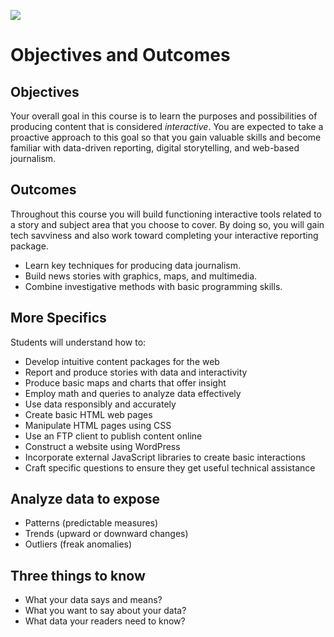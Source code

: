 ![](https://i.imgur.com/QwzZmU0.jpg)

# Objectives and Outcomes

## Objectives
Your overall goal in this course is to learn the purposes and possibilities of producing content that is considered _interactive_. You are expected to take a proactive approach to this goal so that you gain valuable skills and become familiar with data-driven reporting, digital storytelling, and web-based journalism.

## Outcomes
Throughout this course you will build functioning interactive tools related to a story and subject area that you choose to cover. By doing so, you will gain tech savviness and also work toward completing your interactive reporting package.

- Learn key techniques for producing data journalism.
- Build news stories with graphics, maps, and multimedia.
- Combine investigative methods with basic programming skills.

## More Specifics
Students will understand how to:
- Develop intuitive content packages for the web
- Report and produce stories with data and interactivity
- Produce basic maps and charts that offer insight
- Employ math and queries to analyze data effectively
- Use data responsibly and accurately
- Create basic HTML web pages
- Manipulate HTML pages using CSS
- Use an FTP client to publish content online
- Construct a website using WordPress
- Incorporate external JavaScript libraries to create basic interactions
- Craft specific questions to ensure they get useful technical assistance

## Analyze data to expose
- Patterns (predictable measures)
- Trends (upward or downward changes)
- Outliers (freak anomalies)

## Three things to know
- What your data says and means?
- What you want to say about your data?
- What data your readers need to know?
